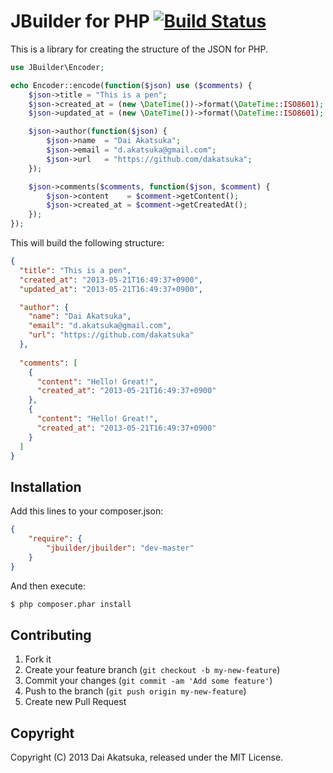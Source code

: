 # JBuilder for PHP [![Build Status](https://travis-ci.org/dakatsuka/JBuilder.png?branch=master)](https://travis-ci.org/dakatsuka/JBuilder)

This is a library for creating the structure of the JSON for PHP.

```php
use JBuilder\Encoder;

echo Encoder::encode(function($json) use ($comments) {
    $json->title = "This is a pen";
    $json->created_at = (new \DateTime())->format(\DateTime::ISO8601);
    $json->updated_at = (new \DateTime())->format(\DateTime::ISO8601);

    $json->author(function($json) {
        $json->name  = "Dai Akatsuka";
        $json->email = "d.akatsuka@gmail.com";
        $json->url   = "https://github.com/dakatsuka";
    });

    $json->comments($comments, function($json, $comment) {
        $json->content    = $comment->getContent();
        $json->created_at = $comment->getCreatedAt();
    });
});
```

This will build the following structure:

```json
{
  "title": "This is a pen",
  "created_at": "2013-05-21T16:49:37+0900",
  "updated_at": "2013-05-21T16:49:37+0900",

  "author": {
    "name": "Dai Akatsuka",
    "email": "d.akatsuka@gmail.com",
    "url": "https://github.com/dakatsuka"
  },
  
  "comments": [
    {
      "content": "Hello! Great!",
      "created_at": "2013-05-21T16:49:37+0900"
    },
    {
      "content": "Hello! Great!",
      "created_at": "2013-05-21T16:49:37+0900"
    }
  ]
}
```


## Installation

Add this lines to your composer.json:

```json
{
    "require": {
        "jbuilder/jbuilder": "dev-master"
    }
}
```

And then execute:

```bash
$ php composer.phar install
```

## Contributing

1. Fork it
2. Create your feature branch (`git checkout -b my-new-feature`)
3. Commit your changes (`git commit -am 'Add some feature'`)
4. Push to the branch (`git push origin my-new-feature`)
5. Create new Pull Request

## Copyright

Copyright (C) 2013 Dai Akatsuka, released under the MIT License.

